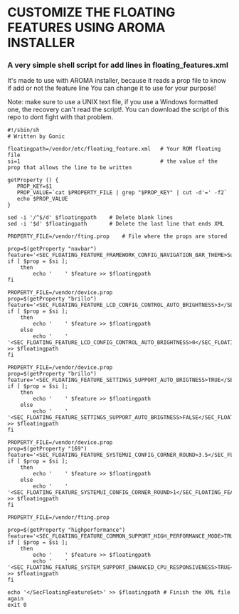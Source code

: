 # CUSTOMIZE THE FLOATING FEATURES USING AROMA INSTALLER
### A very simple shell script for add lines in floating_features.xml

It's made to use with AROMA installer, because it reads a prop file to know if add or not the feature line
You can change it to use for your purpose!

Note: make sure to use a UNIX text file, if you use a Windows formatted one, the recovery can't read the script!. You can download the script of this repo to dont fight with that problem.

```
#!/sbin/sh
# Written by Gonic

floatingpath=/vendor/etc/floating_feature.xml 	# Your ROM floating file
si=1 											# the value of the prop that allows the line to be written

getProperty () {
   PROP_KEY=$1
   PROP_VALUE=`cat $PROPERTY_FILE | grep "$PROP_KEY" | cut -d'=' -f2`
   echo $PROP_VALUE
}

sed -i '/^$/d' $floatingpath	# Delete blank lines 
sed -i '$d' $floatingpath		# Delete the last line that ends XML

PROPERTY_FILE=/vendor/fting.prop	# File where the props are stored

prop=$(getProperty "navbar")
feature='<SEC_FLOATING_FEATURE_FRAMEWORK_CONFIG_NAVIGATION_BAR_THEME>SupportLightNavigationBar|SupportCustomBgColor|SupportNaviBarRemoteView</SEC_FLOATING_FEATURE_FRAMEWORK_CONFIG_NAVIGATION_BAR_THEME>'
if [ $prop = $si ];
	then
		echo '    ' $feature >> $floatingpath
fi

PROPERTY_FILE=/vendor/device.prop
prop=$(getProperty "brillo")
feature='<SEC_FLOATING_FEATURE_LCD_CONFIG_CONTROL_AUTO_BRIGHTNESS>3</SEC_FLOATING_FEATURE_LCD_CONFIG_CONTROL_AUTO_BRIGHTNESS>'
if [ $prop = $si ];
	then
		echo '    ' $feature >> $floatingpath
	else
		echo '    ' '<SEC_FLOATING_FEATURE_LCD_CONFIG_CONTROL_AUTO_BRIGHTNESS>0</SEC_FLOATING_FEATURE_LCD_CONFIG_CONTROL_AUTO_BRIGHTNESS>' >> $floatingpath
fi

PROPERTY_FILE=/vendor/device.prop
prop=$(getProperty "brillo")
feature='<SEC_FLOATING_FEATURE_SETTINGS_SUPPORT_AUTO_BRIGTNESS>TRUE</SEC_FLOATING_FEATURE_SETTINGS_SUPPORT_AUTO_BRIGTNESS>'
if [ $prop = $si ];
	then
		echo '    ' $feature >> $floatingpath
	else
		echo '    ' '<SEC_FLOATING_FEATURE_SETTINGS_SUPPORT_AUTO_BRIGTNESS>FALSE</SEC_FLOATING_FEATURE_SETTINGS_SUPPORT_AUTO_BRIGTNESS>' >> $floatingpath
fi

PROPERTY_FILE=/vendor/device.prop
prop=$(getProperty "169")
feature='<SEC_FLOATING_FEATURE_SYSTEMUI_CONFIG_CORNER_ROUND>3.5</SEC_FLOATING_FEATURE_SYSTEMUI_CONFIG_CORNER_ROUND>'
if [ $prop = $si ];
	then
		echo '    ' $feature >> $floatingpath
	else
		echo '    ' '<SEC_FLOATING_FEATURE_SYSTEMUI_CONFIG_CORNER_ROUND>1</SEC_FLOATING_FEATURE_SYSTEMUI_CONFIG_CORNER_ROUND>' >> $floatingpath
fi

PROPERTY_FILE=/vendor/fting.prop

prop=$(getProperty "highperformance")
feature='<SEC_FLOATING_FEATURE_COMMON_SUPPORT_HIGH_PERFORMANCE_MODE>TRUE</SEC_FLOATING_FEATURE_COMMON_SUPPORT_HIGH_PERFORMANCE_MODE>'
if [ $prop = $si ];
	then
		echo '    ' $feature >> $floatingpath
		echo '    ' '<SEC_FLOATING_FEATURE_SYSTEM_SUPPORT_ENHANCED_CPU_RESPONSIVENESS>TRUE</SEC_FLOATING_FEATURE_SYSTEM_SUPPORT_ENHANCED_CPU_RESPONSIVENESS>' >> $floatingpath
fi

echo '</SecFloatingFeatureSet>' >> $floatingpath # Finish the XML file again
exit 0
```
